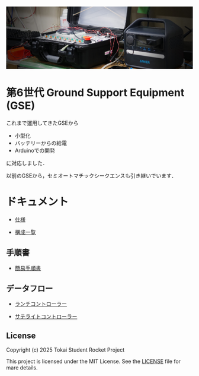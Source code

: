 
![Hero](./Documents/Pictures/Hero.JPG)

# 第6世代 Ground Support Equipment (GSE)

これまで運用してきたGSEから

- 小型化
- バッテリーからの給電
- Arduinoでの開発

に対応しました．

以前のGSEから，セミオートマチックシークエンスも引き継いでいます．

# ドキュメント
- [仕様](./Documents/TechnicalSpecifications.md)

- [構成一覧](./Documents/StructureList.md)

## 手順書
- [簡易手順書](./Documents/Gen6GSEManual-Elec.md)

## データフロー

- [ランチコントローラー](./Documents/Pictures/DataFlowDiagram/LaunchController_DataFlowDiagram.png)

- [サテライトコントローラー](./Documents/Pictures/DataFlowDiagram/SatelliteController_DataFlowDiagram.png)

## License

Copyright (c) 2025 Tokai Student Rocket Project

This project is licensed under the MIT License. See the [LICENSE](https://github.com/tokai-student-rocket-project/Gen6-GSE-Elec/blob/main/LICENSE) file for mare details.



